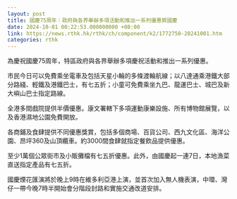 ```yaml
---
layout: post
title: 國慶75周年｜政府與各界舉辦多項活動和推出一系列優惠賀國慶
date: 2024-10-01 00:22:53.000000000 +08:00
link: https://news.rthk.hk/rthk/ch/component/k2/1772750-20241001.htm
categories: rthk
---
```


為慶祝國慶75周年，特區政府與各界舉辦多項慶祝活動和推出一系列優惠。

市民今日可以免費乘坐電車及包括天星小輪的多條渡輪航線；以八達通乘港鐵大部分路綫、輕鐵及港鐵巴士，有七五折；小童可免費乘坐九巴、龍運巴士、城巴及新大嶼山巴士指定路線。

全港多間戲院提供半價優惠。康文署轄下多項運動康樂設施、所有博物館展覽，以及香港濕地公園免費開放。

各商鋪及食肆提供不同優惠獎賞，包括多個商場、百貨公司、西九文化區、海洋公園、昂坪360及山頂纜車。約3000間食肆就指定餐飲品提供優惠。

至少1萬個公眾街市及小販攤檔有七五折優惠。此外，由國慶起一連7日，本地漁菜直送指定產品有七五折。

國慶煙花匯演將於晚上9時在維多利亞港上演，並首次加入無人機表演，中環、灣仔一帶今晚7時半開始會分階段封路和實施交通改道安排。
